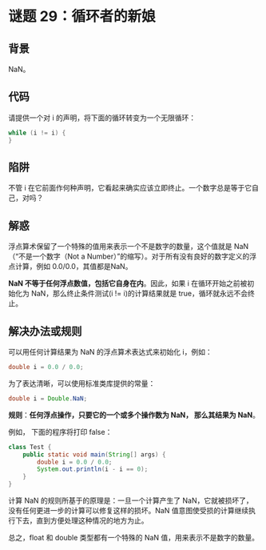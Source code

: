 # 谜题 29：循环者的新娘

## 背景

NaN。

## 代码

请提供一个对 i 的声明，将下面的循环转变为一个无限循环：  

```java
while (i != i) {
} 
```

## 陷阱

不管 i 在它前面作何种声明，它看起来确实应该立即终止。一个数字总是等于它自己，对吗？ 

## 解惑

浮点算术保留了一个特殊的值用来表示一个不是数字的数量，这个值就是 NaN（“不是一个数字（Not a Number）”的缩写）。对于所有没有良好的数字定义的浮点计算，例如 0.0/0.0，其值都是NaN。

**NaN 不等于任何浮点数值，包括它自身在内**。因此，如果 i 在循环开始之前被初始化为 NaN，那么终止条件测试(i != i)的计算结果就是 true，循环就永远不会终止。

## 解决办法或规则

可以用任何计算结果为 NaN 的浮点算术表达式来初始化 i，例如： 

```java
double i = 0.0 / 0.0; 
```

为了表达清晰，可以使用标准类库提供的常量： 

```java
double i = Double.NaN; 
```

**规则**：**任何浮点操作，只要它的一个或多个操作数为 NaN， 那么其结果为 NaN**。

例如， 下面的程序将打印 false： 

```java
class Test { 
    public static void main(String[] args) { 
        double i = 0.0 / 0.0; 
        System.out.println(i - i == 0); 
    } 
} 
```

计算 NaN 的规则所基于的原理是：一旦一个计算产生了 NaN，它就被损坏了， 没有任何更进一步的计算可以修复这样的损坏。NaN 值意图使受损的计算继续执行下去，直到方便处理这种情况的地方为止。 

总之，float 和 double 类型都有一个特殊的 NaN 值，用来表示不是数字的数量。